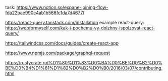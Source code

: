 task: https://www.notion.so/expane-joining-flow-fda22bae990c4ab1b566fc1da7d4677f

https://react-query.tanstack.com/installation
example react-query: https://webformyself.com/kak-i-pochemu-vy-dolzhny-ispolzovat-react-query/

https://tailwindcss.com/docs/guides/create-react-app

https://www.npmjs.com/package/graphql-request

https://rustycrate.ru/%D1%80%D1%83%D0%BA%D0%BE%D0%B2%D0%BE%D0%B4%D1%81%D1%82%D0%B2%D0%B0/2016/03/07/contributing.html
